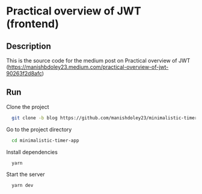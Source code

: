 # Practical overview of JWT (frontend)

## Description

This is the source code for the medium post on Practical overview of JWT (https://manishbdoley23.medium.com/practical-overview-of-jwt-90263f2d8afc)

## Run

Clone the project

```bash
  git clone -b blog https://github.com/manishdoley23/minimalistic-timer-app
```

Go to the project directory

```bash
  cd minimalistic-timer-app
```

Install dependencies

```bash
  yarn
```

Start the server

```bash
  yarn dev
```
